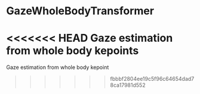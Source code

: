 # GazeWholeBodyTransformer
<<<<<<< HEAD
Gaze estimation from whole body kepoints
=======
Gaze estimation from whole body kepoint
>>>>>>> fbbbf2804ee19c5f96c64654dad78ca17981d552
